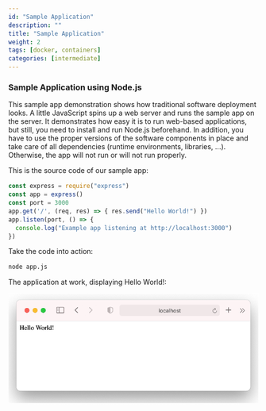 ```yaml
---
id: "Sample Application"
description: ""
title: "Sample Application"
weight: 2
tags: [docker, containers]
categories: [intermediate]
---
```





### **Sample Application using Node.js**

This sample app demonstration shows how traditional software deployment looks. A little JavaScript spins up a web server and runs the sample app on the server. It demonstrates how easy it is to run web-based applications, but still, you need to install and run Node.js beforehand. In addition, you have to use the proper versions of the software components in place and take care of all dependencies (runtime environments, libraries, ...). Otherwise, the app will not run or will not run properly.

This is the source code of our sample app:

```javascript
const express = require("express")
const app = express()
const port = 3000
app.get('/', (req, res) => { res.send("Hello World!") })
app.listen(port, () => {
  console.log("Example app listening at http://localhost:3000")
})
```
Take the code into action:

```bash
node app.js
```

The application at work, displaying Hello World!:

![nodejs-app](nodejs-app.png)


